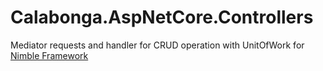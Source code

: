 # Calabonga.AspNetCore.Controllers
Mediator requests and handler for CRUD operation with UnitOfWork for [Nimble Framework](https://github.com/Calabonga/Microservice-Template)
